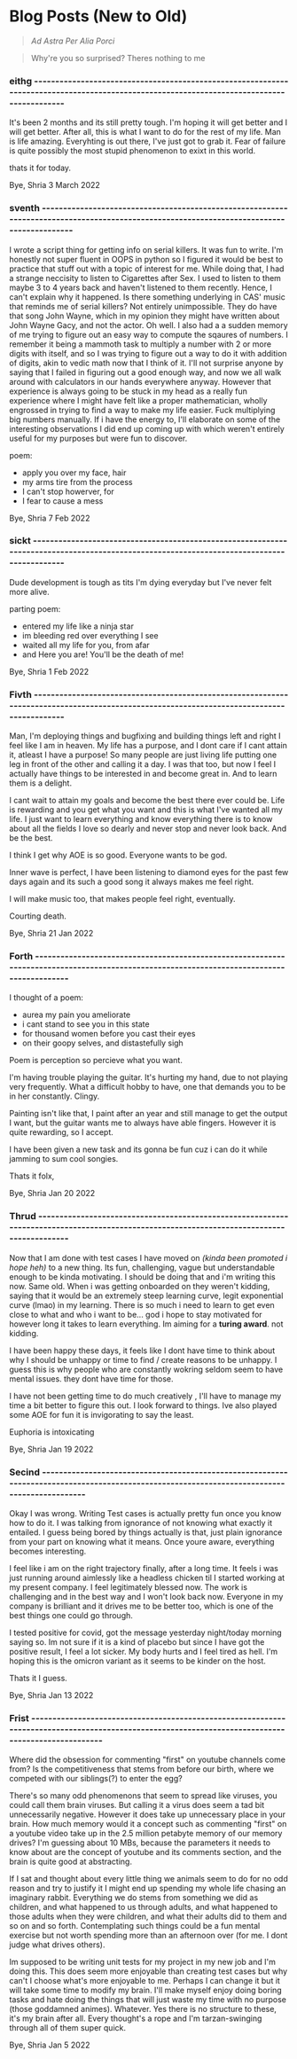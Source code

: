 # Blog Posts (New to Old)
> _Ad Astra Per Alia Porci_

> Why're you so surprised? Theres nothing to me

### eithg ------------------------------------------------------------------------------------------------------------------------------------------
It's been 2 months and its still pretty tough. I'm hoping it will get better and I will get better. After all, this is what I want to do for the rest of my life. Man is life amazing. Everyhting is out there, I've just got to grab it. Fear of failure is quite possibly the most stupid phenomenon to exixt in this world.

thats it for today.


Bye,
Shria
3 March 2022

### sventh ------------------------------------------------------------------------------------------------------------------------------------------
I wrote a script thing for getting info on serial killers. It was fun to write. I'm honestly not super fluent in OOPS in python so I figured it would be best to practice that stuff out with a topic of interest for me. While doing that, I had a strange neccisity to listen to Cigarettes after Sex. I used to listen to them maybe 3 to 4 years back and haven't listened to them recently. Hence, I can't explain why it happened. Is there something underlying in CAS' music that reminds me of serial killers? Not entirely unimpossible. They do have that song John Wayne, which in my opinion they might have written about John Wayne Gacy, and not the actor. Oh well.
I also had a a sudden memory of me trying to figure out an easy way to compute the sqaures of numbers. I remember it being a mammoth task to multiply a number with 2 or more digits with itself, and so I was trying to figure out a way to do it with addition of digits, akin to vedic math now that I think of it. I'll not surprise anyone by saying that I failed in figuring out a good enough way, and now we all walk around with calculators in our hands everywhere anyway. However that experience is always going to be stuck in my head as a really fun experience where I might have felt like a proper mathematician, wholly engrossed in trying  to find a way to make my life easier. Fuck multiplying big numbers manually. If i have the energy to, I'll elaborate on some of the interesting observations I did end up coming up with which weren't entirely useful for my purposes but were fun to discover.

poem:
- apply you over my face, hair
- my arms tire from the process
- I can't stop howerver, for
- I fear to cause a mess

Bye,
Shria
7 Feb 2022

### sickt ------------------------------------------------------------------------------------------------------------------------------------------
Dude development is tough as tits I'm dying everyday but I've never felt more alive.

parting poem:
- entered my life like a ninja star
- im bleeding red over everything I see
- waited all my life for you, from afar
- and Here you are! You'll be the death of me!

Bye,
Shria
1 Feb 2022

### Fivth ------------------------------------------------------------------------------------------------------------------------------------------
Man, I'm deploying things and bugfixing and building things left and right I feel like I am in heaven. My life has a purpose, and I dont care if I cant attain it, atleast I have a purpose! So many people are just living life putting one leg in front of the other and calling it a day. I was that too, but now I feel I actually have things to be interested in and become great in. And to learn them is a delight. 

I cant wait to attain my goals and become the best there ever could be. Life is rewarding and you get what you want and this is what I've wanted all my life. I just want to learn everything and know everything there is to know about all the fields I love so dearly and never stop and never look back. And be the best.

I think I get why AOE is so good. Everyone wants to be god.

Inner wave is perfect, I have been listening to diamond eyes for the past few days again and its such a good song it always makes me feel right.

I will make music too, that makes people feel right, eventually.

Courting death.

Bye,
Shria
21 Jan 2022



### Forth ------------------------------------------------------------------------------------------------------------------------------------------
I thought of a poem:

- aurea my pain you ameliorate
- i cant stand to see you in this state
- for thousand women before you cast their eyes
- on their goopy selves, and distastefully sigh

Poem is perception so percieve what you want.

I'm having trouble playing the guitar. It's hurting my hand, due to not playing very frequently. What a difficult hobby to have, one that demands you to be in her constantly. Clingy.

Painting isn't like that, I paint after an year and still manage to get the output I want, but the guitar wants me to always have able fingers. However it is quite rewarding, so I accept.

I have been given a new task and its gonna be fun cuz i can do it while jamming to sum cool songies.

Thats it folx,

Bye,
Shria
Jan 20 2022


### Thrud ------------------------------------------------------------------------------------------------------------------------------------------
Now that I am done with test cases I have moved on *(kinda been promoted i hope heh)* to a new thing. Its fun, challenging, vague but understandable enough to be kinda motivating. I should be doing that and i'm writing this now. Same old. When i was getting onboarded on they weren't kidding, saying that it would be an extremely steep learning curve, legit exponential curve (lmao) in my learning. There is so much i need to learn to get even close to what and who i want to be... god i hope to stay motivated for however long it takes to learn everything. Im aiming for a **turing award**. not kidding.

I have been happy these days, it feels like I dont have time to think about why I should be unhappy or time to find / create reasons to be unhappy. I guess this is why people who are constantly wokring seldom seem to have mental issues. they dont have time for those.

I have not been getting time to do much creatively , I'll have to manage my time a bit better to figure this out. I look forward to things. Ive also played some AOE for fun it is invigorating to say the least.

Euphoria is intoxicating

Bye,
Shria
Jan 19 2022

### Secind ---------------------------------------------------------------------------------------------------------------------------------------------
Okay I was wrong. Writing Test cases is actually pretty fun once you know how to do it. I was talking from ignorance of not knowing what exactly it entailed. I guess being bored by things actually is that, just plain ignorance from your part on knowing what it means. Once youre aware, everything becomes interesting.

I feel like i am on the right trajectory finally, after a long time. It feels i was just running around aimlessly like a headless chicken til I started working at my present company. I feel legitimately blessed now. The work is challenging and in the best way and I won't look back now. Everyone in my company is brilliant and it drives me to be better too, which is one of the best things one could go through.

I tested positive for covid, got the message yesterday night/today morning saying so. Im not sure if it is a kind of placebo but since I have got the positive result, I feel a lot sicker. My body hurts and I feel tired as hell. I'm hoping this is the omicron variant as it seems to be kinder on the host.

Thats it I guess.

Bye,
Shria
Jan 13 2022

### Frist ---------------------------------------------------------------------------------------------------------------------------------------------------
Where did the obsession for commenting "first" on youtube channels come from? Is the competitiveness that stems from before our birth, where we competed with our siblings(?) to enter the egg? 

There's so many odd phenomenons that seem to spread like viruses, you could call them brain viruses. But calling it a virus does seem a tad bit unnecessarily negative. However it does take up unnecessary place in your brain. How much memory would it a concept such as commenting "first" on a youtube video take up in the 2.5 million petabyte memory of our memory drives? I'm guessing about 10 MBs, because the parameters it needs to know about are the concept of youtube and its comments section, and the brain is quite good at abstracting. 

If I sat and thought about every little thing we animals seem to do for no odd reason and try to justify it I might end up spending my whole life chasing an imaginary rabbit. Everything we do stems from something we did as children, and what happened to us through adults, and what happened to those adults when they were children, and what their adults did to them and so on and so forth. Contemplating such things could be a fun mental exercise but not worth spending more than an afternoon over (for me. I dont judge what drives others).

Im supposed to be writing unit tests for my project in my new job and I'm doing this. This does seem more enjoyable than creating test cases but why can't I choose what's more enjoyable to me. Perhaps I can change it but it will take some time to modify my brain. I'll make myself enjoy doing boring tasks and hate doing the things that will just waste my time with no purpose (those goddamned animes). Whatever. Yes there is no structure to these, it's my brain after all. Every thought's a rope and I'm tarzan-swinging through all of them super quick.

Bye,
Shria
Jan 5 2022
